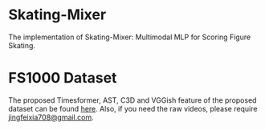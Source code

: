 # Skating-Mixer
The implementation of Skating-Mixer: Multimodal MLP for Scoring Figure Skating. 

# FS1000 Dataset
The proposed Timesformer, AST, C3D and VGGish feature of the proposed dataset can be found [here](https://pan.baidu.com/s/1SGbvK6vDGR7ZP0PxakUO7g?pwd=9tma). 
Also, if you need the raw videos, please require jingfeixia708@gmail.com. 
